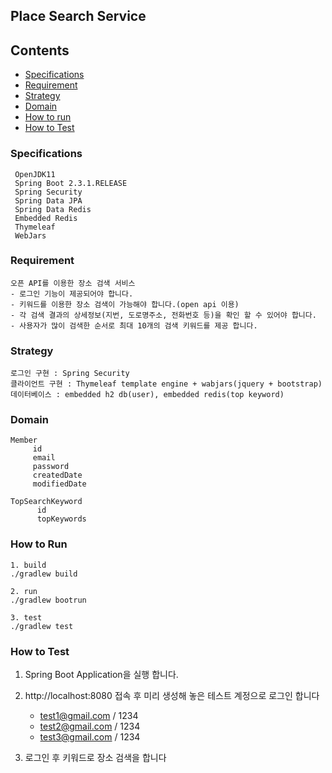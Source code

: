 ## Place Search Service

## Contents
* [Specifications](#chapter-1)
* [Requirement](#chapter-2)
* [Strategy](#chapter-3)
* [Domain](#chapter-4)
* [How to run](#chapter-5)
* [How to Test](#chapter-6)


### <a name="chapter-1"></a>Specifications 
````
 OpenJDK11
 Spring Boot 2.3.1.RELEASE
 Spring Security
 Spring Data JPA
 Spring Data Redis
 Embedded Redis 
 Thymeleaf 
 WebJars
````

### <a name="chapter-2"></a>Requirement 
````
오픈 API를 이용한 장소 검색 서비스
- 로그인 기능이 제공되어야 합니다.
- 키워드를 이용한 장소 검색이 가능해야 합니다.(open api 이용)
- 각 검색 결과의 상세정보(지번, 도로명주소, 전화번호 등)을 확인 할 수 있어야 합니다.
- 사용자가 많이 검색한 순서로 최대 10개의 검색 키워드를 제공 합니다.
````

### <a name="chapter-3"></a>Strategy 
````
로그인 구현 : Spring Security
클라이언트 구현 : Thymeleaf template engine + wabjars(jquery + bootstrap)
데이터베이스 : embedded h2 db(user), embedded redis(top keyword)
````
### <a name="chapter-4"></a>Domain 
```
Member 
     id
     email
     password
     createdDate
     modifiedDate

TopSearchKeyword
      id
      topKeywords
```

### <a name="chapter-5"></a>How to Run
```
1. build
./gradlew build

2. run
./gradlew bootrun

3. test 
./gradlew test
```

### <a name="chapter-6"></a>How to Test

1. Spring Boot Application을 실행 합니다. 

2. http://localhost:8080 접속 후 미리 생성해 놓은 테스트 계정으로 로그인 합니다
   - test1@gmail.com / 1234 
   - test2@gmail.com / 1234
   - test3@gmail.com / 1234
 
3. 로그인 후 키워드로 장소 검색을 합니다
